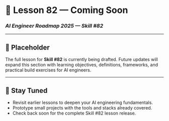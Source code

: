 # 🚧 Lesson 82 — Coming Soon

### *AI Engineer Roadmap 2025 — Skill #82*

---

## 🚧 Placeholder
The full lesson for **Skill #82** is currently being drafted. Future updates will expand this section with learning objectives, definitions, frameworks, and practical build exercises for AI engineers.

---

## 📌 Stay Tuned
* Revisit earlier lessons to deepen your AI engineering fundamentals.
* Prototype small projects with the tools and stacks already covered.
* Check back soon for the complete Skill #82 lesson release.
